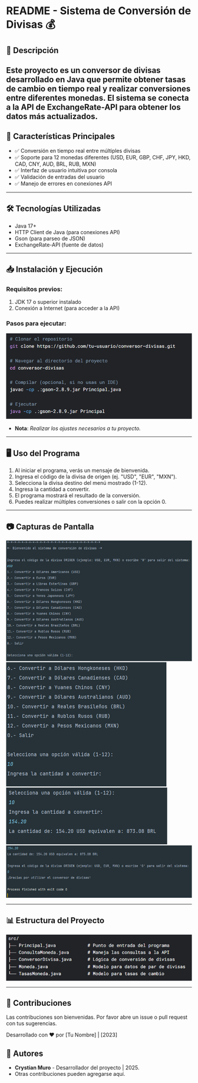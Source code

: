 # README - Sistema de Conversión de Divisas 💰
## 📌 Descripción
Este proyecto es un conversor de divisas desarrollado en Java que permite obtener tasas de cambio en tiempo real y realizar conversiones entre diferentes monedas. 
El sistema se conecta a la API de ExchangeRate-API para obtener los datos más actualizados.
---
## 🌟 Características Principales
* ✅ Conversión en tiempo real entre múltiples divisas
* ✅ Soporte para 12 monedas diferentes (USD, EUR, GBP, CHF, JPY, HKD, CAD, CNY, AUD, BRL, RUB, MXN)
* ✅ Interfaz de usuario intuitiva por consola
* ✅ Validación de entradas del usuario
* ✅ Manejo de errores en conexiones API
---
## 🛠️ Tecnologías Utilizadas
* Java 17+
* HTTP Client de Java (para conexiones API)
* Gson (para parseo de JSON)
* ExchangeRate-API (fuente de datos)
---
## 📥 Instalación y Ejecución
### Requisitos previos:
1. JDK 17 o superior instalado
2. Conexión a Internet (para acceder a la API)

### Pasos para ejecutar:

![Pasos](resources/image-01.png)
- **Nota**: _Realizar los ajustes necesarios a tu proyecto._ 
---
## 🖥️ Uso del Programa
1. Al iniciar el programa, verás un mensaje de bienvenida.
2. Ingresa el código de la divisa de origen (ej. "USD", "EUR", "MXN").
3. Selecciona la divisa destino del menú mostrado (1-12).
4. Ingresa la cantidad a convertir.
5. El programa mostrará el resultado de la conversión.
6. Puedes realizar múltiples conversiones o salir con la opción 0.
---
## 📷 Capturas de Pantalla
![Caprura1](resources/image-02.png)
![Caprura2](resources/image-03.png)
![Caprura3](resources/image-04.png)
![Caprura4](resources/image-05.png)

---
## 📊 Estructura del Proyecto
![Caprura5](resources/image-06.png)

---
## 🤝 Contribuciones
Las contribuciones son bienvenidas. Por favor abre un issue o pull request con tus sugerencias.

Desarrollado con ❤️ por [Tu Nombre] | [2023]
## 👥 Autores

- **Crystian Muro** - Desarrollador del proyecto | 2025.
- Otras contribuciones pueden agregarse aquí.